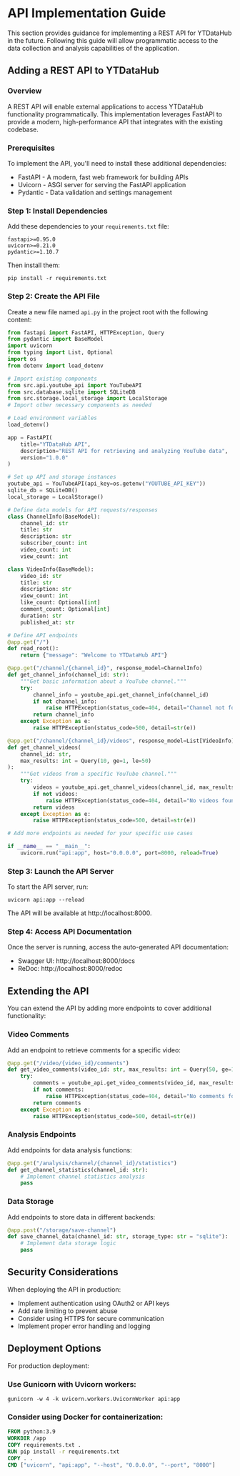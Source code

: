 # API Implementation Guide

This section provides guidance for implementing a REST API for YTDataHub in the future. Following this guide will allow programmatic access to the data collection and analysis capabilities of the application.

## Adding a REST API to YTDataHub

### Overview
A REST API will enable external applications to access YTDataHub functionality programmatically. This implementation leverages FastAPI to provide a modern, high-performance API that integrates with the existing codebase.

### Prerequisites
To implement the API, you'll need to install these additional dependencies:
- FastAPI - A modern, fast web framework for building APIs
- Uvicorn - ASGI server for serving the FastAPI application
- Pydantic - Data validation and settings management

### Step 1: Install Dependencies
Add these dependencies to your `requirements.txt` file:

```
fastapi>=0.95.0
uvicorn>=0.21.0
pydantic>=1.10.7
```

Then install them:

```
pip install -r requirements.txt
```

### Step 2: Create the API File
Create a new file named `api.py` in the project root with the following content:

```python
from fastapi import FastAPI, HTTPException, Query
from pydantic import BaseModel
import uvicorn
from typing import List, Optional
import os
from dotenv import load_dotenv

# Import existing components
from src.api.youtube_api import YouTubeAPI
from src.database.sqlite import SQLiteDB
from src.storage.local_storage import LocalStorage
# Import other necessary components as needed

# Load environment variables
load_dotenv()

app = FastAPI(
    title="YTDataHub API",
    description="REST API for retrieving and analyzing YouTube data",
    version="1.0.0"
)

# Set up API and storage instances
youtube_api = YouTubeAPI(api_key=os.getenv("YOUTUBE_API_KEY"))
sqlite_db = SQLiteDB()
local_storage = LocalStorage()

# Define data models for API requests/responses
class ChannelInfo(BaseModel):
    channel_id: str
    title: str
    description: str
    subscriber_count: int
    video_count: int
    view_count: int

class VideoInfo(BaseModel):
    video_id: str
    title: str
    description: str
    view_count: int
    like_count: Optional[int]
    comment_count: Optional[int]
    duration: str
    published_at: str

# Define API endpoints
@app.get("/")
def read_root():
    return {"message": "Welcome to YTDataHub API"}

@app.get("/channel/{channel_id}", response_model=ChannelInfo)
def get_channel_info(channel_id: str):
    """Get basic information about a YouTube channel."""
    try:
        channel_info = youtube_api.get_channel_info(channel_id)
        if not channel_info:
            raise HTTPException(status_code=404, detail="Channel not found")
        return channel_info
    except Exception as e:
        raise HTTPException(status_code=500, detail=str(e))

@app.get("/channel/{channel_id}/videos", response_model=List[VideoInfo])
def get_channel_videos(
    channel_id: str,
    max_results: int = Query(10, ge=1, le=50)
):
    """Get videos from a specific YouTube channel."""
    try:
        videos = youtube_api.get_channel_videos(channel_id, max_results=max_results)
        if not videos:
            raise HTTPException(status_code=404, detail="No videos found")
        return videos
    except Exception as e:
        raise HTTPException(status_code=500, detail=str(e))

# Add more endpoints as needed for your specific use cases

if __name__ == "__main__":
    uvicorn.run("api:app", host="0.0.0.0", port=8000, reload=True)
```

### Step 3: Launch the API Server
To start the API server, run:

```
uvicorn api:app --reload
```

The API will be available at http://localhost:8000.

### Step 4: Access API Documentation
Once the server is running, access the auto-generated API documentation:
- Swagger UI: http://localhost:8000/docs
- ReDoc: http://localhost:8000/redoc

## Extending the API
You can extend the API by adding more endpoints to cover additional functionality:

### Video Comments
Add an endpoint to retrieve comments for a specific video:

```python
@app.get("/video/{video_id}/comments")
def get_video_comments(video_id: str, max_results: int = Query(50, ge=1, le=100)):
    try:
        comments = youtube_api.get_video_comments(video_id, max_results=max_results)
        if not comments:
            raise HTTPException(status_code=404, detail="No comments found")
        return comments
    except Exception as e:
        raise HTTPException(status_code=500, detail=str(e))
```

### Analysis Endpoints
Add endpoints for data analysis functions:

```python
@app.get("/analysis/channel/{channel_id}/statistics")
def get_channel_statistics(channel_id: str):
    # Implement channel statistics analysis
    pass
```

### Data Storage
Add endpoints to store data in different backends:

```python
@app.post("/storage/save-channel")
def save_channel_data(channel_id: str, storage_type: str = "sqlite"):
    # Implement data storage logic
    pass
```

## Security Considerations
When deploying the API in production:
- Implement authentication using OAuth2 or API keys
- Add rate limiting to prevent abuse
- Consider using HTTPS for secure communication
- Implement proper error handling and logging

## Deployment Options
For production deployment:

### Use Gunicorn with Uvicorn workers:
```
gunicorn -w 4 -k uvicorn.workers.UvicornWorker api:app
```

### Consider using Docker for containerization:
```dockerfile
FROM python:3.9
WORKDIR /app
COPY requirements.txt .
RUN pip install -r requirements.txt
COPY . .
CMD ["uvicorn", "api:app", "--host", "0.0.0.0", "--port", "8000"]
```
